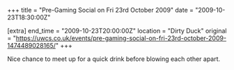 +++
title = "Pre-Gaming Social on Fri 23rd October 2009"
date = "2009-10-23T18:30:00Z"

[extra]
end_time = "2009-10-23T20:00:00Z"
location = "Dirty Duck"
original = "https://uwcs.co.uk/events/pre-gaming-social-on-fri-23rd-october-2009-1474489028165/"
+++

Nice chance to meet up for a quick drink before blowing each other apart.

